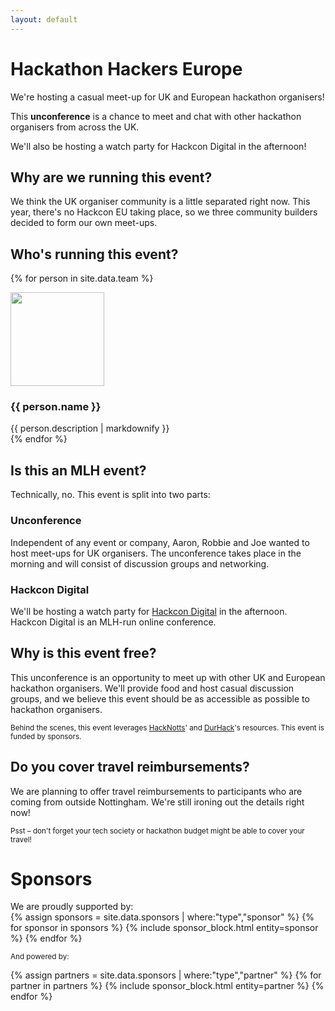 ```yaml
---
layout: default
---
```

# Hackathon Hackers Europe
We're hosting a casual meet-up for UK and European hackathon organisers!

This **unconference** is a chance to meet and chat with other hackathon organisers from across the UK. 

We'll also be hosting a watch party for Hackcon Digital in the afternoon!

## Why are we running this event?
We think the UK organiser community is a little separated right now. This year, there's no Hackcon EU taking place,
so we three community builders decided to form our own meet-ups. 

## Who's running this event?

{% for person in site.data.team %}
<div class="meet-the-team">
    <img src="{{ person.image_path }}" class="meet-the-team-image" width="150" height="150" />
    <div class="meet-the-team-text">
        <h3>{{ person.name }}</h3>
        {{ person.description | markdownify }}
    </div>
</div>
{% endfor %}

## Is this an MLH event?
Technically, no. This event is split into two parts:

### Unconference
Independent of any event or company, Aaron, Robbie and Joe wanted to host meet-ups for UK organisers. The unconference
takes place in the morning and will consist of discussion groups and networking.

### Hackcon Digital
We'll be hosting a watch party for [Hackcon Digital](https://hackcon.mlh.io/events/hackcon-digital/) in the afternoon.
Hackcon Digital is an MLH-run online conference.

## Why is this event free?
This unconference is an opportunity to meet up with other UK and European hackathon organisers. We'll provide food and
host casual discussion groups, and we believe this event should be as accessible as possible to hackathon organisers.

<small>Behind the scenes, this event leverages [HackNotts](https://www.hacknotts.com/)' and
[DurHack](https://durhack.com)'s resources. This event is funded by sponsors.</small>

## Do you cover travel reimbursements?
We are planning to offer travel reimbursements to participants who are coming from outside Nottingham. We're still
ironing out the details right now!

<small>Psst – don't forget your tech society or hackathon budget might be able to cover your travel!</small> 

# Sponsors
<div class="image-container sponsors">
We are proudly supported by:
<div class="flagship-sponsors">
{% assign sponsors = site.data.sponsors | where:"type","sponsor" %}
{% for sponsor in sponsors %}
{% include sponsor_block.html entity=sponsor %}
{% endfor %}
</div>

<small>And powered by:</small>
<div class="image-container partners">
{% assign partners = site.data.sponsors | where:"type","partner" %}
{% for partner in partners %}
{% include sponsor_block.html entity=partner %}
{% endfor %}
</div>
</div>
